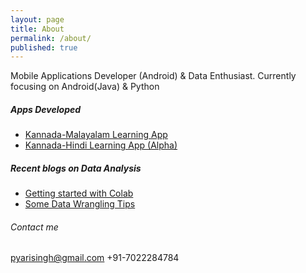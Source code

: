 ```yaml
---
layout: page
title: About
permalink: /about/
published: true
---
```


Mobile Applications Developer (Android) & Data Enthusiast. Currently focusing on Android(Java) & Python

##### Apps Developed
* [Kannada-Malayalam Learning App](https://play.google.com/store/apps/details?id=com.pyari.secondquadrant.kannada)
* [Kannada-Hindi Learning App (Alpha)](https://play.google.com/store/apps/details?id=com.pyari.secondquadrant.kannadahindi)


##### Recent blogs on Data Analysis
* [Getting started with Colab](https://pyarisinghk.github.io/Getting-Started-With-Google-Colab/)
* [Some Data Wrangling Tips](https://medium.com/@pyarisingh/data-wrangling-some-tips-during-this-covid-season-9ac7e3a726c1)


###### Contact me

[pyarisingh@gmail.com](mailto:pyarisingh@gmail.com)
+91-7022284784
